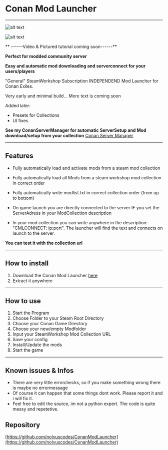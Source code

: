 # **Conan Mod Launcher**
---
![alt text](https://i.imgur.com/gd8efir.png)

![alt text](https://i.imgur.com/TYMUcSw.gif)

** ------Video & Pictured tutorial coming soon------**



**Perfect for modded community server**

**Easy and automatic mod downloading and serverconnect for your users/players**

"General" SteamWorkshop Subscription INDEPENDEND Mod Launcher for Conan Exiles.

Very early and minimal build...
More text is coming soon

Added later:

- Presets for Collections
- UI fixes


**See my ConanServerManager for automatic ServerSetup and Mod download/setup from your collection**
[Conan Server Manager](https://github.com/nolvuscodes/ConanServerManager)

---

## **Features**
- Fully automatically load and activate mods from a steam mod collection
 - Fully automatically load all Mods from a steam workshop mod collection in correct order
 - Fully automatically write modlist.txt in correct collection order (from up to bottom)


- On game launch you are directly connected to the server IF you set the ServerAdress in your ModCollection description
 - In your mod collection you can write anywhere in the description: "CMLCONNECT: ip:port". The launcher will find the text and connects on launch to the server.


**You can test it with the collection url**

---

## **How to install**

1. Download the Conan Mod Launcher [here](https://github.com/nolvuscodes/ConanModLauncher/archive/master.zip)
2. Extract it anywhere

---

## **How to use**

1. Start the Program
2. Choose Folder to your Steam Root Directory
3. Choose your Conan Game Directory
4. Choose your new/empty Modfolder
5. Input your SteamWorkshop Mod Collection URL
6. Save your config
7. Install/Update the mods
8. Start the game

---


## Known issues & Infos
- There are very little errorchecks, so if you make something wrong there is maybe no errormessage
- Of course it can happen that some things dont work. Please report it and i will fix it.
- Feel free to edit the source, im not a python expert. The code is quite messy and repetetive.

## Repository

[https://github.com/nolvuscodes/ConanModLauncher](https://github.com/nolvuscodes/ConanModLauncher)
